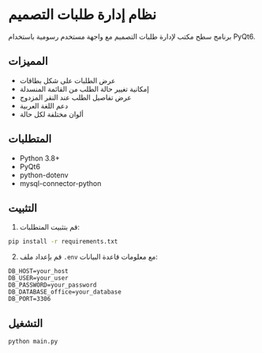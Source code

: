 # نظام إدارة طلبات التصميم

برنامج سطح مكتب لإدارة طلبات التصميم مع واجهة مستخدم رسومية باستخدام PyQt6.

## المميزات
- عرض الطلبات على شكل بطاقات
- إمكانية تغيير حالة الطلب من القائمة المنسدلة
- عرض تفاصيل الطلب عند النقر المزدوج
- دعم اللغة العربية
- ألوان مختلفة لكل حالة

## المتطلبات
- Python 3.8+
- PyQt6
- python-dotenv
- mysql-connector-python

## التثبيت
1. قم بتثبيت المتطلبات:
```bash
pip install -r requirements.txt
```

2. قم بإعداد ملف `.env` مع معلومات قاعدة البيانات:
```
DB_HOST=your_host
DB_USER=your_user
DB_PASSWORD=your_password
DB_DATABASE_office=your_database
DB_PORT=3306
```

## التشغيل
```bash
python main.py
```
